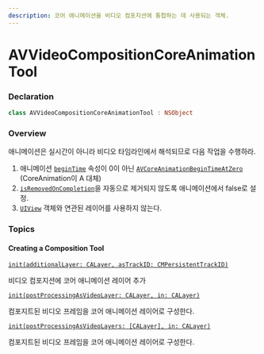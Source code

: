 ```yaml
---
description: 코어 애니메이션을 비디오 컴포지션에 통합하는 데 사용되는 객체.
---
```


# AVVideoCompositionCoreAnimationTool

### Declaration

```swift
class AVVideoCompositionCoreAnimationTool : NSObject
```

### Overview

애니메이션은 실시간이 아니라 비디오 타임라인에서 해석되므로 다음 작업을 수행하라.

1. 애니메이션 [`beginTime`](https://developer.apple.com/documentation/quartzcore/camediatiming/1427654-begintime) 속성이 0이 아닌 [`AVCoreAnimationBeginTimeAtZero`](https://developer.apple.com/documentation/avfoundation/avcoreanimationbegintimeatzero) \(CoreAnimation이 A 대체\)
2. [`isRemovedOnCompletion`](https://developer.apple.com/documentation/quartzcore/caanimation/1412458-isremovedoncompletion)을 자동으로 제거되지 않도록 애니메이션에서 false로 설정.
3. [`UIView`](https://developer.apple.com/documentation/uikit/uiview) 객체와 연관된 레이어를 사용하지 않는다.

### Topics

#### Creating a Composition Tool

[`init(additionalLayer: CALayer, asTrackID: CMPersistentTrackID)`](https://developer.apple.com/documentation/avfoundation/avvideocompositioncoreanimationtool/1388345-init)

비디오 컴포지션에 코어 애니메이션 레이어 추가

[`init(postProcessingAsVideoLayer: CALayer, in: CALayer)`](https://developer.apple.com/documentation/avfoundation/avvideocompositioncoreanimationtool/1389594-init)

컴포지트된 비디오 프레임을 코어 애니메이션 레이어로 구성한다.

[`init(postProcessingAsVideoLayers: [CALayer], in: CALayer)`](https://developer.apple.com/documentation/avfoundation/avvideocompositioncoreanimationtool/1389778-init)

컴포지트된 비디오 프레임을 코어 애니메이션 레이어로 구성한다.

